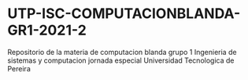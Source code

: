 # UTP-ISC-COMPUTACIONBLANDA-GR1-2021-2
Repositorio de la materia de computacion blanda grupo 1 Ingenieria de sistemas y computacion jornada especial Universidad Tecnologica de Pereira
